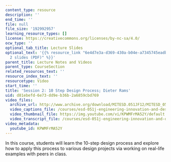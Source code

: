 ```yaml
---
content_type: resource
description: ''
end_time: ''
file: null
file_size: '192992957'
learning_resource_types: []
license: https://creativecommons.org/licenses/by-nc-sa/4.0/
ocw_type: ''
optional_tab_title: Lecture Slides
optional_text: '{{% resource_link "6e4d7e3a-d369-430a-b04e-a7345745eadb" "Lecture
  2 slides (PDF)" %}}'
parent_title: Lecture Notes and Videos
parent_type: CourseSection
related_resources_text: ''
resource_index_text: ''
resourcetype: Video
start_time: ''
title: 'Session 2: 10 Step Design Process; Dieter Rams'
uid: d81ebefd-6e73-dd9e-b36b-2a6859cbd769
video_files:
  archive_url: http://www.archive.org/download/MITESD.051JF12/MITESD_051JF12_lec02_300k.mp4
  video_captions_file: /courses/esd-051j-engineering-innovation-and-design-fall-2012/7828677810685dbeb8d0974d7b8d9417_KPWMFrMA52Y.vtt
  video_thumbnail_file: https://img.youtube.com/vi/KPWMFrMA52Y/default.jpg
  video_transcript_file: /courses/esd-051j-engineering-innovation-and-design-fall-2012/94f77b3ccfc027839011b048ef3452ad_KPWMFrMA52Y.pdf
video_metadata:
  youtube_id: KPWMFrMA52Y
---
```


In this course, students will learn the 10-step design process and explore how to apply this process to various design projects via working on real-life examples with peers in class.

